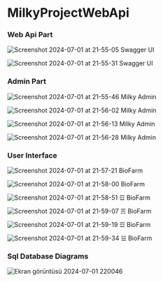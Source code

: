 # MilkyProjectWebApi


<h3> Web Api Part</h3>

![Screenshot 2024-07-01 at 21-55-05 Swagger UI](https://github.com/Faruk-Celik/MilkyProjectWebApi/assets/72822335/f551665e-89e1-4756-b305-3e8be60a14e0)


![Screenshot 2024-07-01 at 21-55-31 Swagger UI](https://github.com/Faruk-Celik/MilkyProjectWebApi/assets/72822335/11e6b090-5d22-4a32-aea7-fe5a5c3971da)

<h3>Admin Part</h3>

![Screenshot 2024-07-01 at 21-55-46 Milky Admin](https://github.com/Faruk-Celik/MilkyProjectWebApi/assets/72822335/a76ea383-dde9-458d-935d-669ebf94b215)


![Screenshot 2024-07-01 at 21-56-02 Milky Admin](https://github.com/Faruk-Celik/MilkyProjectWebApi/assets/72822335/12c75e45-9f7c-410c-bd33-f4290a07dfc8)


![Screenshot 2024-07-01 at 21-56-13 Milky Admin](https://github.com/Faruk-Celik/MilkyProjectWebApi/assets/72822335/28f5c818-565f-4424-80f1-e8fbca0c9467)


![Screenshot 2024-07-01 at 21-56-28 Milky Admin](https://github.com/Faruk-Celik/MilkyProjectWebApi/assets/72822335/420d7c7b-1094-42a9-8873-88cc5f922f1e)

<h3>User Interface</h3>

![Screenshot 2024-07-01 at 21-57-21 BioFarm](https://github.com/Faruk-Celik/MilkyProjectWebApi/assets/72822335/2c54db4e-097c-447a-9dff-82e0e71e4f78)


![Screenshot 2024-07-01 at 21-58-00 BioFarm](https://github.com/Faruk-Celik/MilkyProjectWebApi/assets/72822335/5897b255-1f13-4db2-96ef-e8d05abf08bc)


![Screenshot 2024-07-01 at 21-58-51 ☲ BioFarm](https://github.com/Faruk-Celik/MilkyProjectWebApi/assets/72822335/d3b4abf6-6a68-4ee0-a73a-a940ac8faeb2)


![Screenshot 2024-07-01 at 21-59-07 ☴ BioFarm](https://github.com/Faruk-Celik/MilkyProjectWebApi/assets/72822335/54ad2309-3526-449c-a1c7-641896e90485)


![Screenshot 2024-07-01 at 21-59-19 ☲ BioFarm](https://github.com/Faruk-Celik/MilkyProjectWebApi/assets/72822335/3fc6d754-1f48-45df-a3a6-39e1cb50f12f)


![Screenshot 2024-07-01 at 21-59-34 ☱ BioFarm](https://github.com/Faruk-Celik/MilkyProjectWebApi/assets/72822335/d7ddb24e-940f-40b6-b623-4d2870a124e7)

<h3>Sql Database Diagrams </h3>

![Ekran görüntüsü 2024-07-01 220046](https://github.com/Faruk-Celik/MilkyProjectWebApi/assets/72822335/ec28cfe8-1f5f-4744-a799-ab4cde8ed885)
